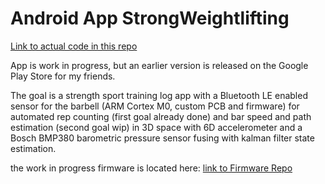Android App StrongWeightlifting
==========================
[Link to actual code in this repo](./app/src/main/java/com/strong_weightlifting/strength_tracker_app/) 


App is work in progress, but an earlier version is released on the Google Play Store for my friends.

The goal is a strength sport training log app with a Bluetooth LE enabled sensor for the barbell (ARM Cortex M0, custom PCB and firmware)
for automated rep counting (first goal already done) 
and bar speed and path estimation (second goal wip)
 in 3D space with 6D accelerometer and a Bosch BMP380 barometric pressure sensor fusing with kalman filter state estimation.

the work in progress firmware is located here:
[link to Firmware Repo](https://github.com/R-Fehler/microbit-samples)

  

